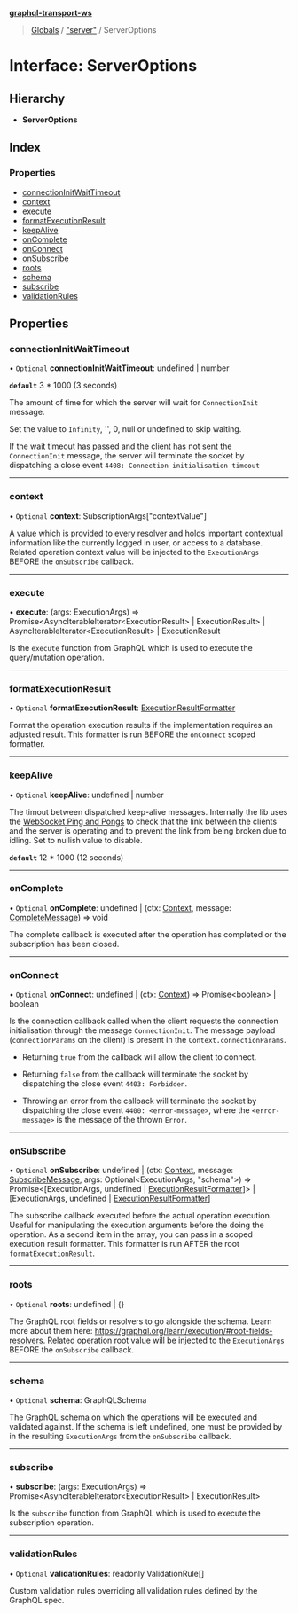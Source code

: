 **[graphql-transport-ws](../README.md)**

> [Globals](../README.md) / ["server"](../modules/_server_.md) / ServerOptions

# Interface: ServerOptions

## Hierarchy

* **ServerOptions**

## Index

### Properties

* [connectionInitWaitTimeout](_server_.serveroptions.md#connectioninitwaittimeout)
* [context](_server_.serveroptions.md#context)
* [execute](_server_.serveroptions.md#execute)
* [formatExecutionResult](_server_.serveroptions.md#formatexecutionresult)
* [keepAlive](_server_.serveroptions.md#keepalive)
* [onComplete](_server_.serveroptions.md#oncomplete)
* [onConnect](_server_.serveroptions.md#onconnect)
* [onSubscribe](_server_.serveroptions.md#onsubscribe)
* [roots](_server_.serveroptions.md#roots)
* [schema](_server_.serveroptions.md#schema)
* [subscribe](_server_.serveroptions.md#subscribe)
* [validationRules](_server_.serveroptions.md#validationrules)

## Properties

### connectionInitWaitTimeout

• `Optional` **connectionInitWaitTimeout**: undefined \| number

**`default`** 3 * 1000 (3 seconds)

The amount of time for which the
server will wait for `ConnectionInit` message.

Set the value to `Infinity`, '', 0, null or undefined to skip waiting.

If the wait timeout has passed and the client
has not sent the `ConnectionInit` message,
the server will terminate the socket by
dispatching a close event `4408: Connection initialisation timeout`

___

### context

• `Optional` **context**: SubscriptionArgs[\"contextValue\"]

A value which is provided to every resolver and holds
important contextual information like the currently
logged in user, or access to a database.
Related operation context value will be injected to the
`ExecutionArgs` BEFORE the `onSubscribe` callback.

___

### execute

•  **execute**: (args: ExecutionArgs) => Promise\<AsyncIterableIterator\<ExecutionResult> \| ExecutionResult> \| AsyncIterableIterator\<ExecutionResult> \| ExecutionResult

Is the `execute` function from GraphQL which is
used to execute the query/mutation operation.

___

### formatExecutionResult

• `Optional` **formatExecutionResult**: [ExecutionResultFormatter](../modules/_server_.md#executionresultformatter)

Format the operation execution results
if the implementation requires an adjusted
result. This formatter is run BEFORE the
`onConnect` scoped formatter.

___

### keepAlive

• `Optional` **keepAlive**: undefined \| number

The timout between dispatched keep-alive messages. Internally the lib
uses the [WebSocket Ping and Pongs]((https://developer.mozilla.org/en-US/docs/Web/API/WebSockets_API/Writing_WebSocket_servers#Pings_and_Pongs_The_Heartbeat_of_WebSockets)) to check that the link between
the clients and the server is operating and to prevent the link from being broken due to idling.
Set to nullish value to disable.

**`default`** 12 * 1000 (12 seconds)

___

### onComplete

• `Optional` **onComplete**: undefined \| (ctx: [Context](_server_.context.md), message: [CompleteMessage](_message_.completemessage.md)) => void

The complete callback is executed after the
operation has completed or the subscription
has been closed.

___

### onConnect

• `Optional` **onConnect**: undefined \| (ctx: [Context](_server_.context.md)) => Promise\<boolean> \| boolean

Is the connection callback called when the
client requests the connection initialisation
through the message `ConnectionInit`. The message
payload (`connectionParams` on the client) is
present in the `Context.connectionParams`.

- Returning `true` from the callback will
allow the client to connect.

- Returning `false` from the callback will
terminate the socket by dispatching the
close event `4403: Forbidden`.

- Throwing an error from the callback will
terminate the socket by dispatching the
close event `4400: <error-message>`, where
the `<error-message>` is the message of the
thrown `Error`.

___

### onSubscribe

• `Optional` **onSubscribe**: undefined \| (ctx: [Context](_server_.context.md), message: [SubscribeMessage](_message_.subscribemessage.md), args: Optional\<ExecutionArgs, \"schema\">) => Promise\<[ExecutionArgs, undefined \| [ExecutionResultFormatter](../modules/_server_.md#executionresultformatter)]> \| [ExecutionArgs, undefined \| [ExecutionResultFormatter](../modules/_server_.md#executionresultformatter)]

The subscribe callback executed before
the actual operation execution. Useful
for manipulating the execution arguments
before the doing the operation. As a second
item in the array, you can pass in a scoped
execution result formatter. This formatter
is run AFTER the root `formatExecutionResult`.

___

### roots

• `Optional` **roots**: undefined \| {}

The GraphQL root fields or resolvers to go
alongside the schema. Learn more about them
here: https://graphql.org/learn/execution/#root-fields-resolvers.
Related operation root value will be injected to the
`ExecutionArgs` BEFORE the `onSubscribe` callback.

___

### schema

• `Optional` **schema**: GraphQLSchema

The GraphQL schema on which the operations
will be executed and validated against. If
the schema is left undefined, one must be
provided by in the resulting `ExecutionArgs`
from the `onSubscribe` callback.

___

### subscribe

•  **subscribe**: (args: ExecutionArgs) => Promise\<AsyncIterableIterator\<ExecutionResult> \| ExecutionResult>

Is the `subscribe` function from GraphQL which is
used to execute the subscription operation.

___

### validationRules

• `Optional` **validationRules**: readonly ValidationRule[]

Custom validation rules overriding all
validation rules defined by the GraphQL spec.
